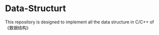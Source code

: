 # Data-Structurt
This repository is designed to implement all the data structure in C/C++ of 《数据结构》
